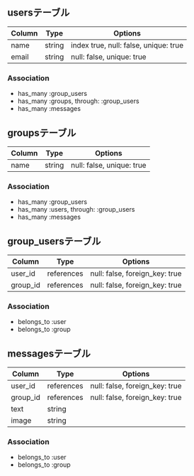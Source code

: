 ## usersテーブル

|Column|Type|Options|
|------|----|-------|
|name|string|index true, null: false, unique: true|
|email|string|null: false, unique: true|


### Association
- has_many :group_users
- has_many :groups, through: :group_users
- has_many :messages


## groupsテーブル

|Column|Type|Options|
|------|----|-------|
|name|string|null: false, unique: true|

### Association
- has_many :group_users
- has_many :users, through: :group_users
- has_many :messages


## group_usersテーブル

|Column|Type|Options|
|------|----|-------|
|user_id|references|null: false, foreign_key: true|
|group_id|references|null: false, foreign_key: true|

### Association
- belongs_to :user
- belongs_to :group

## messagesテーブル
|Column|Type|Options|
|------|----|-------|
|user_id|references|null: false, foreign_key: true|
|group_id|references|null: false, foreign_key: true|
|text|string|
|image|string|

### Association
- belongs_to :user
- belongs_to :group


